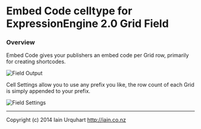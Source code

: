 # Embed Code celltype for ExpressionEngine 2.0 Grid Field

### Overview

Embed Code gives your publishers an embed code per Grid row, primarily for creating shortcodes.

![Field Output](http://cl.ly/image/0e2y2o3G1v0H)

Cell Settings allow you to use any prefix you like, the row count of each Grid is simply appended to your prefix.

![Field Settings](http://f.cl.ly/items/0z3g0H2o3V1W0b2l2L3c/Image%202014-09-01%20at%2010.41.22%20pm.png)

* * *

Copyright (c) 2014 Iain Urquhart
http://iain.co.nz

